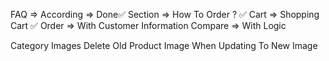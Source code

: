 FAQ => According => Done✅
Section => How To Order ? ✅
Cart => Shopping Cart ✅
Order => With Customer Information
Compare => With Logic

<!-- Server / Dashboard -->

Category Images
Delete Old Product Image When Updating To New Image
